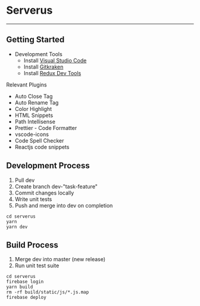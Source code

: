 # Serverus

---

## Getting Started

* Development Tools
  * Install [Visual Studio Code](https://code.visualstudio.com/)
  * Install [Gitkraken](https://www.gitkraken.com/)
  * Install [Redux Dev Tools](https://github.com/gaearon/redux-devtools)

Relevant Plugins

* Auto Close Tag
* Auto Rename Tag
* Color Highlight
* HTML Snippets
* Path Intellisense
* Prettier - Code Formatter
* vscode-icons
* Code Spell Checker
* Reactjs code snippets

## Development Process

1.  Pull dev
2.  Create branch dev-"task-feature"
3.  Commit changes locally
4.  Write unit tests
5.  Push and merge into dev on completion

```node
cd serverus
yarn
yarn dev
```

## Build Process

1.  Merge dev into master (new release)
2.  Run unit test suite

```node
cd serverus
firebase login
yarn build
rm -rf build/static/js/*.js.map
firebase deploy
```
